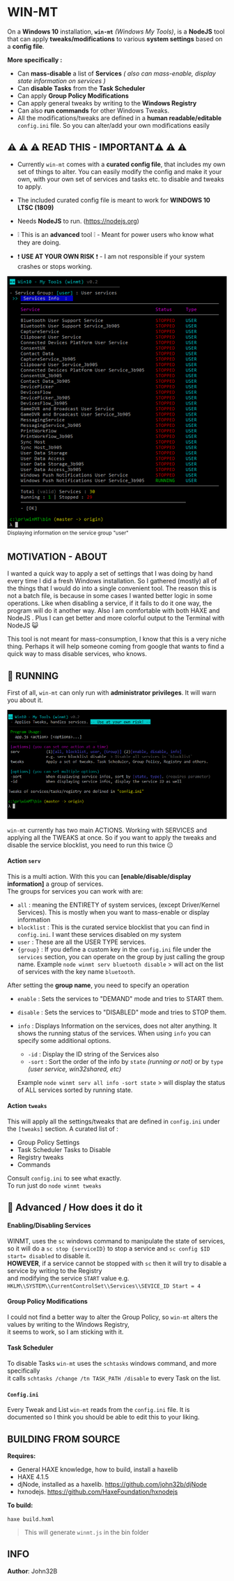 # WIN-MT

On a **Windows 10** installation, **`win-mt`** *(Windows My Tools)*, is a **NodeJS** tool that can apply **tweaks/modifications** to various **system settings** based on a **config file**.

**More specifically :**

- Can **mass-disable** a list of **Services** *( also can mass-enable, display state information on services )*
- Can **disable Tasks** from the **Task Scheduler** 
- Can apply **Group Policy Modifications**
- Can apply general tweaks by writing to the **Windows Registry**
- Can also **run commands** for other Windows Tweaks.
- All the modifications/tweaks are defined in a **human readable/editable** `config.ini` file. So you can alter/add your own modifications easily



## :warning: :warning: :warning: READ THIS - IMPORTANT:warning: :warning: :warning:

- Currently `win-mt` comes with a **curated config file**, that includes my own set of things to alter. You can easily modify the config and make it your own, with your own set of services and tasks etc. to disable and tweaks to apply.

- The included curated config file is meant to work for **WINDOWS 10 LTSC (1809)** 

- Needs  **NodeJS** to run. (https://nodejs.org)

- :grey_exclamation: This is an **advanced** tool :grey_exclamation: - Meant for power users who know what they are doing.

- :heavy_exclamation_mark: **USE AT YOUR OWN RISK** :heavy_exclamation_mark: - I am not responsible if your system crashes​ or stops working.
  
  

![](/media/shot_02.png)  
<sup>Displaying information on the service group "user"</sup>



## MOTIVATION - ABOUT

I wanted a quick way to apply a set of settings that I was doing by hand every time I did a fresh Windows installation. So I gathered (mostly) all of the things that I would do into a single convenient tool. The reason this is not a batch file, is because in some cases I wanted better logic in some operations. Like when disabling a service, if it fails to do it one way, the program will do it another way. Also I am comfortable with both HAXE and NodeJS . Plus I can get better and more colorful output to the Terminal with NodeJS 😺

This tool is not meant for mass-consumption, I know that this is a very niche thing. Perhaps it will help someone coming from google that wants to find a quick way to mass disable services, who knows.



## :runner: RUNNING

First of all, `win-mt` can only run with **administrator privileges**. It will warn you about it.  

![](/media/shot_01.png)



`win-mt` currently has two main ACTIONS. Working with SERVICES and applying all the TWEAKS at once. So if you want to apply the tweaks and disable the service blocklist, you need to run this twice 😐

#### Action `serv`

This is a multi action. With this you can **[enable/disable/display information]** a group of services.  
The groups for services you can work with are:  

- `all` : meaning the ENTIRETY of system services,  (except Driver/Kernel Services). This is mostly when you want to mass-enable or display information
- `blocklist` : This is the curated service blocklist that you can find in `config.ini`. I want these services disabled on my system
- `user` : These are all the USER TYPE services.
- `{group}` : If you define a custom key in the `config.ini` file under the `services` section, you can operate on the group by just calling the group name. Example `node winmt serv bluetooth disable` > will act on the list of services with the key name `bluetooth`.  

After setting the **group name**, you need to specify an operation

- `enable` : Sets the services to "DEMAND" mode and tries to START them.

- `disable` : Sets the services to "DISABLED" mode and tries to STOP them.

- `info` : Displays Information on the services, does not alter anything. It shows the running status of the services. When using `info` you can specify some additional options.

  - `-id` : Display the ID string of the Services also
  - `-sort` : Sort the order of the info by `state` *(running or not)* or by `type` *(user service, win32shared, etc)*

  Example `node winmt serv all info -sort state` > will display the status of ALL services sorted by running state.


#### Action `tweaks`

This will apply all the settings/tweaks that are defined in `config.ini` under the `[tweaks]` section. A curated list of :

- Group Policy Settings
- Task Scheduler Tasks to Disable
- Registry tweaks
- Commands

Consult `config.ini` to see what exactly.  
To run just do `node winmt tweaks`



## :wrench: Advanced / How does it do it

#### Enabling/Disabling Services

WINMT, uses the `sc` windows command to manipulate the state of services,  
so it will do a `sc stop {serviceID}` to stop a service and `sc config $ID start= disabled` to disable it.  
**HOWEVER**, if a service cannot be stopped with `sc` then it will try to disable a service by writing to the Registry  
and modifying the service `START` value e.g. `HKLM\\SYSTEM\\CurrentControlSet\\Services\\SEVICE_ID Start = 4`  

#### Group Policy Modifications

I could not find a better way to alter the Group Policy, so `win-mt` alters the values by writing to the Windows Registry,  
it seems to work, so I am sticking with it.

#### Task Scheduler 

To disable Tasks `win-mt` uses the `schtasks` windows command, and more specifically  
it calls `schtasks /change /tn TASK_PATH /disable` to every Task on the list.

#### `Config.ini`

Every Tweak and List `win-mt` reads from the `config.ini` file. It is documented so I think you should be able to edit this to your liking.

## BUILDING FROM SOURCE

**Requires:**

- General HAXE knowledge, how to build, install a haxelib
- HAXE 4.1.5
- djNode, installed as a haxelib. https://github.com/john32b/djNode
- hxnodejs. https://github.com/HaxeFoundation/hxnodejs

**To build:**

`haxe build.hxml`  

> This will generate `winmt.js` in the bin folder



## INFO

**Author**: John32B